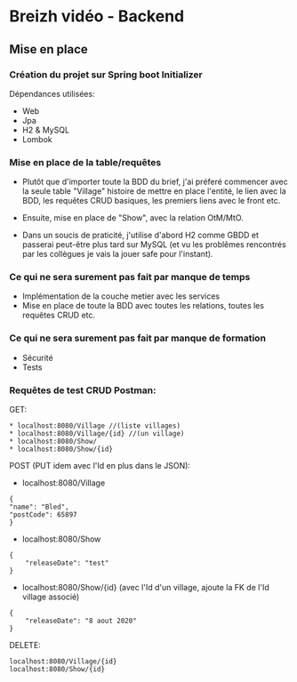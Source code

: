 # Breizh vidéo - Backend

## Mise en place

### Création du projet sur Spring boot Initializer  
Dépendances utilisées:

* Web
* Jpa
* H2 & MySQL
* Lombok

### Mise en place de la table/requêtes

* Plutôt que d'importer toute la BDD du brief, 
j'ai préferé commencer avec la seule table "Village"
histoire de mettre en place l'entité, le lien avec la BDD, 
les requêtes CRUD basiques, les premiers liens avec le front etc.  
  

* Ensuite, mise en place de "Show", avec la relation OtM/MtO.  


* Dans un soucis de praticité, j'utilise d'abord H2 comme GBDD et passerai peut-être plus tard sur MySQL (et vu les problêmes rencontrés par les collègues je vais la jouer safe pour l'instant).


### Ce qui ne sera surement pas fait par manque de temps 

* Implémentation de la couche metier avec les services
* Mise en place de toute la BDD avec toutes les relations,
      toutes les requêtes CRUD etc.   

### Ce qui ne sera surement pas fait par manque de formation

* Sécurité
* Tests

### Requêtes de test CRUD Postman:

GET:
```
* localhost:8080/Village //(liste villages)
* localhost:8080/Village/{id} //(un village)
* localhost:8080/Show/
* localhost:8080/Show/{id}
```  
  
POST (PUT idem avec l'Id en plus dans le JSON):
* localhost:8080/Village

```
{  
"name": "Bled",  
"postCode": 65897  
}
```  
* localhost:8080/Show

```  
{
    "releaseDate": "test"
}
```
* localhost:8080/Show/{id} (avec l'Id d'un village, ajoute la FK de l'Id village associé)
```
{
    "releaseDate": "8 aout 2020"
}
```

DELETE:  
```
localhost:8080/Village/{id}
localhost:8080/Show/{id}
```

